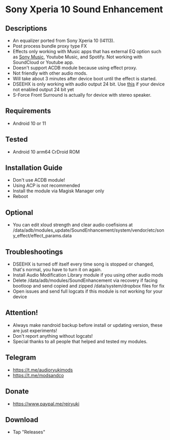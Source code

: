 # Sony Xperia 10 Sound Enhancement

## Descriptions
- An equalizer ported from Sony Xperia 10 (I4113).
- Post process bundle proxy type FX
- Effects only working with Music apps that has external EQ option such as [Sony Music](https://github.com/reiryuki/Xperia-Libraries-Magisk-Module), Youtube Music, and Spotify. Not working with SoundCloud or Youtube app.
- Doesn't support ACDB module because using effect proxy.
- Not friendly with other audio mods.
- Will take about 3 minutes after device boot until the effect is started.
- DSEEHX is only working with audio output 24 bit. Use [this](https://github.com/reiryuki/Hi-Res-Audio-24-Bit-Enabler-Magisk-Module) if your device not enabled output 24 bit yet
- S-Force Front Surround is actually for device with stereo speaker.

## Requirements
- Android 10 or 11

## Tested
- Android 10 arm64 CrDroid ROM

## Installation Guide
- Don't use ACDB module!
- Using ACP is not recommended
- Install the module via Magisk Manager only
- Reboot

## Optional
- You can edit xloud strength and clear audio coefisions at /data/adb/modules_update/SoundEnhancement/system/vendor/etc/sony_effect/effect_params.data

## Troubleshootings
- DSEEHX is turned off itself every time song is stopped or changed, that's normal, you have to turn it on again.
- Install Audio Modification Library module if you using other audio mods
- Delete /data/adb/modules/SoundEnhancement via recovery if facing bootloop and send copied and zipped /data/system/dropbox files for fix
- Open issues and send full logcats if this module is not working for your device

## Attention!
- Always make nandroid backup before install or updating version, these are just experiments!
- Don't report anything without logcats!
- Special thanks to all people that helped and tested my modules.

## Telegram
- https://t.me/audioryukimods
- https://t.me/modsandco

## Donate
- https://www.paypal.me/reiryuki

## Download
- Tap "Releases"
